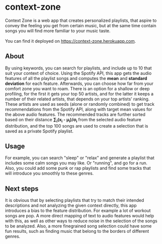 # context-zone
Context Zone is a web app that creates personalized playlists, that aspire to convey the feeling you get from certain music, but at the same time contain songs you will find more familiar to your music taste.<br><br> You can find it deployed on https://context-zone.herokuapp.com.

## About
By using keywords, you can search for playlists, and include up to 10 that suit your context of choice. Using the Spotify API, this app gets the audio features of all the playlist songs and computes the **mean** and **standard deviation** for each feature. Afterwards, you can choose how far from your comfort zone you want to roam. There is an option for a shallow or deep profiling, for the first it gets your top 50 artists, and for the latter it keeps a number of their related artists, that depends on your top artists' ranking. These artists are used as seeds (alone or randomly combined) to get track recommendations from the Spotify API, along with target mean values for the above audio features. The recommended tracks are further sorted based on their distance **&sum;<sub>i</sub>(x<sub>i</sub> - μ<sub>i</sub>)/σ<sub>i</sub>** from the selected audio feature distribution, and the top 100 songs are used to create a selection that is saved as a private Spotify playlist.

## Usage
For example, you can search "sleep" or "relax" and generate a playlist that includes some calm songs you may like. Or "running", and go for a run. <br> Also, you could add some punk or rap playlists and find some tracks that will introduce you smoothly to these genres.

## Next steps
It is obvious that by selecting playlists that try to match their intended descriptions and not analyzing the given context directly, this app introduces a bias to the feature distribution. For example a lot of workout songs are pop. A more direct mapping of text to audio features would help with this, as well as other ways to reduce noise in the selection of the songs to be analyzed. Also, a more finegrained song selection could have some fun results, such as finding music that belong to the borders of different genres.
